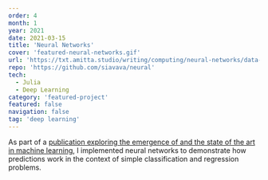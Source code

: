```yaml
---
order: 4
month: 1
year: 2021
date: 2021-03-15
title: 'Neural Networks'
cover: 'featured-neural-networks.gif'
url: 'https://txt.amitta.studio/writing/computing/neural-networks/data-driven-behavior-change'
repo: 'https://github.com/siavava/neural'
tech:
  - Julia
  - Deep Learning
category: 'featured-project'
featured: false
navigation: false
tag: 'deep learning'
---
```


As part of a
[publication exploring the emergence of and the state of the art in machine learning][publication],
I implemented neural networks to demonstrate
how predictions work in the context of simple classification
and regression problems.

[publication]: https://txt.amitta.studio/writing/computing/neural-networks/data-driven-behavior-change
